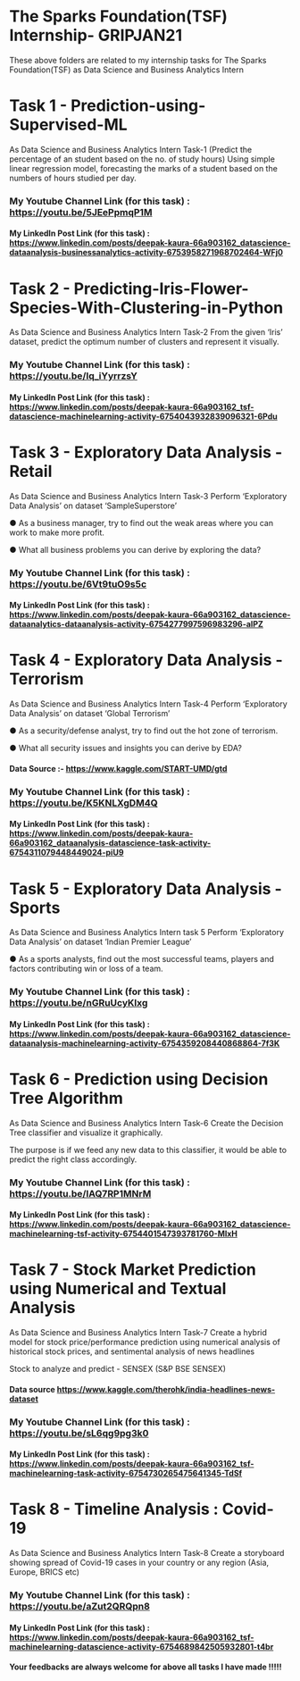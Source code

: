 # The Sparks Foundation(TSF) Internship- GRIPJAN21
These above folders are related to my internship tasks for The Sparks Foundation(TSF) as Data Science and Business Analytics Intern

# Task 1 - Prediction-using-Supervised-ML
As Data Science and Business Analytics Intern Task-1 (Predict the percentage of an student based on the no. of study hours) Using simple linear regression model, forecasting the marks of a student based on the numbers of hours studied per day.

### My Youtube Channel Link (for this task) : https://youtu.be/5JEePpmqP1M
#### My LinkedIn Post Link (for this task) :  https://www.linkedin.com/posts/deepak-kaura-66a903162_datascience-dataanalysis-businessanalytics-activity-6753958271968702464-WFj0

# Task 2 - Predicting-Iris-Flower-Species-With-Clustering-in-Python
As Data Science and Business Analytics Intern Task-2 From the given ‘Iris’ dataset, predict the optimum number of clusters and represent it visually.
### My Youtube Channel Link (for this task) : https://youtu.be/lq_iYyrrzsY
#### My LinkedIn Post Link (for this task) :  https://www.linkedin.com/posts/deepak-kaura-66a903162_tsf-datascience-machinelearning-activity-6754043932839096321-6Pdu

# Task 3 - Exploratory Data Analysis - Retail
As Data Science and Business Analytics Intern Task-3 Perform ‘Exploratory Data Analysis’ on dataset ‘SampleSuperstore’

● As a business manager, try to find out the weak areas where you can work to make more profit.

● What all business problems you can derive by exploring the data?

### My Youtube Channel Link (for this task) : https://youtu.be/6Vt9tuO9s5c
#### My LinkedIn Post Link (for this task) :  https://www.linkedin.com/posts/deepak-kaura-66a903162_datascience-dataanalytics-dataanalysis-activity-6754277997596983296-aIPZ

# Task 4 - Exploratory Data Analysis - Terrorism
As Data Science and Business Analytics Intern Task-4 Perform ‘Exploratory Data Analysis’ on dataset ‘Global Terrorism’

● As a security/defense analyst, try to find out the hot zone of terrorism.

● What all security issues and insights you can derive by EDA?

#### Data Source :- https://www.kaggle.com/START-UMD/gtd
### My Youtube Channel Link (for this task) : https://youtu.be/K5KNLXgDM4Q
#### My LinkedIn Post Link (for this task) :  https://www.linkedin.com/posts/deepak-kaura-66a903162_dataanalysis-datascience-task-activity-6754311079448449024-piU9

# Task 5 - Exploratory Data Analysis - Sports
As Data Science and Business Analytics Intern task 5 Perform ‘Exploratory Data Analysis’ on dataset ‘Indian Premier League’

● As a sports analysts, find out the most successful teams, players and factors contributing win or loss of a team.
### My Youtube Channel Link (for this task) : https://youtu.be/nGRuUcyKlxg
#### My LinkedIn Post Link (for this task) :  https://www.linkedin.com/posts/deepak-kaura-66a903162_datascience-dataanalysis-machinelearning-activity-6754359208440868864-7f3K

# Task 6 - Prediction using Decision Tree Algorithm
As Data Science and Business Analytics Intern Task-6 Create the Decision Tree classifier and visualize it graphically.

The purpose is if we feed any new data to this classifier, it would be able to predict the right class accordingly.
### My Youtube Channel Link (for this task) : https://youtu.be/lAQ7RP1MNrM
#### My LinkedIn Post Link (for this task) :  https://www.linkedin.com/posts/deepak-kaura-66a903162_datascience-machinelearning-tsf-activity-6754401547393781760-MlxH

# Task 7 - Stock Market Prediction using Numerical and Textual Analysis
As Data Science and Business Analytics Intern Task-7 Create a hybrid model for stock price/performance prediction using numerical analysis of historical stock prices, and sentimental analysis of news headlines

Stock to analyze and predict - SENSEX (S&P BSE SENSEX)

#### Data source https://www.kaggle.com/therohk/india-headlines-news-dataset
### My Youtube Channel Link (for this task) : https://youtu.be/sL6qg9pg3k0
#### My LinkedIn Post Link (for this task) :  https://www.linkedin.com/posts/deepak-kaura-66a903162_tsf-machinelearning-task-activity-6754730265475641345-TdSf

# Task 8 - Timeline Analysis : Covid-19
As Data Science and Business Analytics Intern Task-8 Create a storyboard showing spread of Covid-19 cases in your country or any region (Asia, Europe, BRICS etc)
### My Youtube Channel Link (for this task) : https://youtu.be/aZut2QRQpn8
#### My LinkedIn Post Link (for this task) :  https://www.linkedin.com/posts/deepak-kaura-66a903162_tsf-machinelearning-datascience-activity-6754689842505932801-t4br

#### Your feedbacks are always welcome for above all tasks I have  made !!!!!

